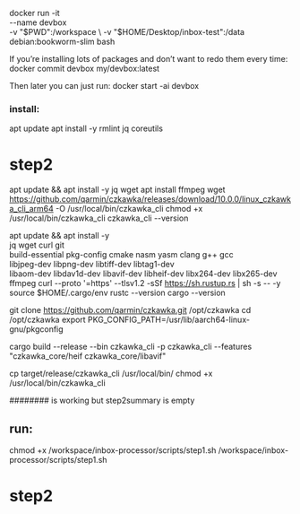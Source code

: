 docker run -it \
  --name devbox \
  -v "$PWD":/workspace \
  -v "$HOME/Desktop/inbox-test":/data \
  debian:bookworm-slim bash

  


If you’re installing lots of packages and don’t want to redo them every time:
docker commit devbox my/devbox:latest


Then later you can just run:
docker start -ai devbox



### install:
  apt update
apt install -y rmlint jq coreutils
# step2
apt update && apt install -y jq wget
apt install ffmpeg
wget https://github.com/qarmin/czkawka/releases/download/10.0.0/linux_czkawka_cli_arm64 -O /usr/local/bin/czkawka_cli
chmod +x /usr/local/bin/czkawka_cli
czkawka_cli --version

apt update && apt install -y \
  jq wget curl git \
  build-essential pkg-config cmake nasm yasm clang g++ gcc \
  libjpeg-dev libpng-dev libtiff-dev libtag1-dev \
  libaom-dev libdav1d-dev libavif-dev libheif-dev libx264-dev libx265-dev \
  ffmpeg
curl --proto '=https' --tlsv1.2 -sSf https://sh.rustup.rs | sh -s -- -y
source $HOME/.cargo/env
rustc --version
cargo --version

git clone https://github.com/qarmin/czkawka.git /opt/czkawka
cd /opt/czkawka
export PKG_CONFIG_PATH=/usr/lib/aarch64-linux-gnu/pkgconfig

cargo build --release --bin czkawka_cli -p czkawka_cli --features "czkawka_core/heif czkawka_core/libavif"

<!-- cargo build --release --bin czkawka_cli -p czkawka_cli \
  --features "czkawka_core/heif czkawka_core/libavif"
apt install -y pkg-config libdav1d-dev libaom-dev libavif-dev libheif-dev -->
cp target/release/czkawka_cli /usr/local/bin/
chmod +x /usr/local/bin/czkawka_cli

######## is working but step2summary is empty
  
## run:
chmod +x /workspace/inbox-processor/scripts/step1.sh
/workspace/inbox-processor/scripts/step1.sh 

# step2
